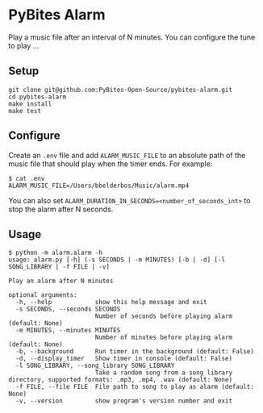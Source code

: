 # PyBites Alarm

Play a music file after an interval of N minutes. You can configure the tune to play ...

## Setup

```
git clone git@github.com:PyBites-Open-Source/pybites-alarm.git
cd pybites-alarm
make install
make test
```

## Configure

Create an `.env` file and add `ALARM_MUSIC_FILE` to an absolute path of the music file that should play when the timer ends. For example:

```
$ cat .env
ALARM_MUSIC_FILE=/Users/bbelderbos/Music/alarm.mp4
```

You can also set `ALARM_DURATION_IN_SECONDS=<number_of_seconds_int>` to stop the alarm after N seconds.

## Usage

```
$ python -m alarm.alarm -h
usage: alarm.py [-h] (-s SECONDS | -m MINUTES) [-b | -d] [-l SONG_LIBRARY | -f FILE | -v]

Play an alarm after N minutes

optional arguments:
  -h, --help            show this help message and exit
  -s SECONDS, --seconds SECONDS
                        Number of seconds before playing alarm (default: None)
  -m MINUTES, --minutes MINUTES
                        Number of minutes before playing alarm (default: None)
  -b, --background      Run timer in the background (default: False)
  -d, --display_timer   Show timer in console (default: False)
  -l SONG_LIBRARY, --song_library SONG_LIBRARY
                        Take a random song from a song library directory, supported formats: .mp3, .mp4, .wav (default: None)
  -f FILE, --file FILE  File path to song to play as alarm (default: None)
  -v, --version         show program's version number and exit
```
